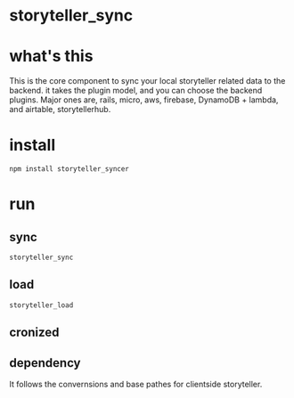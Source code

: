 # storyteller_sync

# what's this 
This is the core component to sync your local storyteller related data to the backend. it takes the plugin model, and you can choose the backend plugins. Major ones are, rails, micro, aws, firebase, DynamoDB + lambda, and airtable, storytellerhub.

# install
```
npm install storyteller_syncer
```

# run
## sync
```
storyteller_sync
```

## load
```
storyteller_load
```

## cronized

## dependency
It follows the convernsions and base pathes for clientside storyteller.

